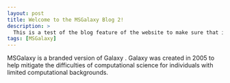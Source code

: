 ```yaml
---
layout: post
title: Welcome to the MSGalaxy Blog 2!
description: >
  This is a test of the blog feature of the website to make sure that it works and if everything is good to go while writing in markdown laguage. 
tags: [MSGalaxy]
---
```


MSGalaxy is a branded version of Galaxy . Galaxy was created in 2005 to help mitigate 
the difficulties of computational science for individuals with limited computational backgrounds.

